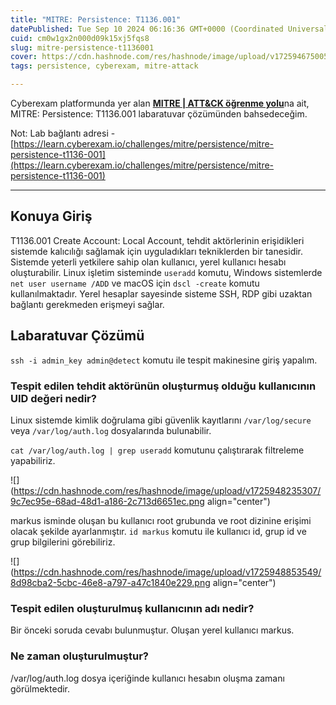```yaml
---
title: "MITRE: Persistence: T1136.001"
datePublished: Tue Sep 10 2024 06:16:36 GMT+0000 (Coordinated Universal Time)
cuid: cm0w1gx2n000d09k15xj5fqs8
slug: mitre-persistence-t1136001
cover: https://cdn.hashnode.com/res/hashnode/image/upload/v1725946750054/303e8bf6-274f-4aa2-95a5-b035d2f846be.png
tags: persistence, cyberexam, mitre-attack

---
```


Cyberexam platformunda yer alan [**MITRE | ATT&CK öğrenme yolu**](https://learn.cyberexam.io/learning-modules/mitre-att-ck)na ait, MITRE: Persistence: T1136.001 labaratuvar çözümünden bahsedeceğim.

Not: Lab bağlantı adresi - [https://learn.cyberexam.io/challenges/mitre/persistence/mitre-persistence-t1136-001](https://learn.cyberexam.io/challenges/mitre/persistence/mitre-persistence-t1136-001)

---

## Konuya Giriş

T1136.001 Create Account: Local Account, tehdit aktörlerinin erişidikleri sistemde kalıcılığı sağlamak için uyguladıkları tekniklerden bir tanesidir. Sistemde yeterli yetkilere sahip olan kullanıcı, yerel kullanıcı hesabı oluşturabilir. Linux işletim sisteminde `useradd` komutu, Windows sistemlerde `net user username /ADD` ve macOS için `dscl -create` komutu kullanılmaktadır. Yerel hesaplar sayesinde sisteme SSH, RDP gibi uzaktan bağlantı gerekmeden erişmeyi sağlar.

## Labaratuvar Çözümü

`ssh -i admin_key admin@detect` komutu ile tespit makinesine giriş yapalım.

### Tespit edilen tehdit aktörünün oluşturmuş olduğu kullanıcının UID değeri nedir?

Linux sistemde kimlik doğrulama gibi güvenlik kayıtlarını `/var/log/secure` veya `/var/log/auth.log` dosyalarında bulunabilir.

`cat /var/log/auth.log | grep useradd` komutunu çalıştırarak filtreleme yapabiliriz.

![](https://cdn.hashnode.com/res/hashnode/image/upload/v1725948235307/9c7ec95e-68ad-48d1-a186-2c713d6651ec.png align="center")

markus isminde oluşan bu kullanıcı root grubunda ve root dizinine erişimi olacak şekilde ayarlanmıştır. `id markus` komutu ile kullanıcı id, grup id ve grup bilgilerini görebiliriz.

![](https://cdn.hashnode.com/res/hashnode/image/upload/v1725948853549/8d98cba2-5cbc-46e8-a797-a47c1840e229.png align="center")

### Tespit edilen oluşturulmuş kullanıcının adı nedir?

Bir önceki soruda cevabı bulunmuştur. Oluşan yerel kullanıcı markus.

### Ne zaman oluşturulmuştur?

/var/log/auth.log dosya içeriğinde kullanıcı hesabın oluşma zamanı görülmektedir.